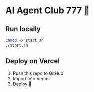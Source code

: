 # AI Agent Club 777 🚀

## Run locally
```bash
chmod +x start.sh
./start.sh
```

## Deploy on Vercel
1. Push this repo to GitHub
2. Import into Vercel
3. Deploy 🚀
